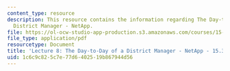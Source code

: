 ```yaml
---
content_type: resource
description: This resource contains the information regarding The Day-to-Day of a
  District Manager - NetApp.
file: https://ol-ocw-studio-app-production.s3.amazonaws.com/courses/15-387-entrepreneurial-sales-spring-2015/1c6c9c825c7e77d6402519b867944d56_MIT15_387S15_Lecture8.pdf
file_type: application/pdf
resourcetype: Document
title: 'Lecture 8: The Day-to-Day of a District Manager - NetApp - 15.387 Spring 2015'
uid: 1c6c9c82-5c7e-77d6-4025-19b867944d56
---
```

